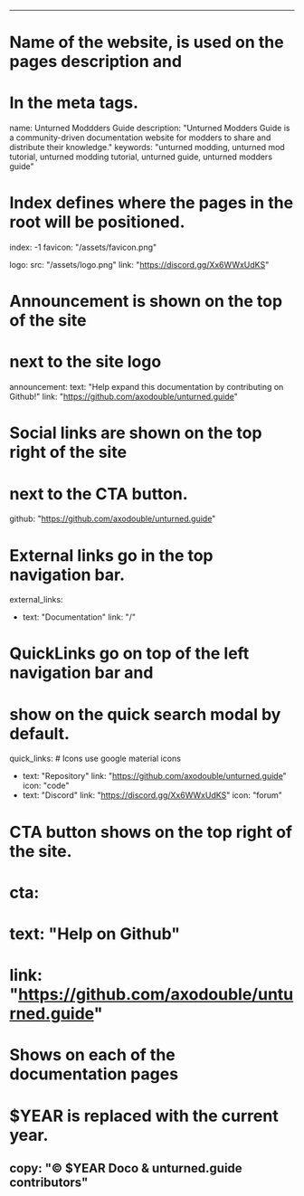 ---

# Name of the website, is used on the pages description and

# In the meta tags.

name: Unturned Moddders Guide
description: "Unturned Modders Guide is a community-driven documentation website for modders to share and distribute their knowledge."
keywords: "unturned modding, unturned mod tutorial, unturned modding tutorial, unturned guide, unturned modders guide"

# Index defines where the pages in the root will be positioned.

index: -1
favicon: "/assets/favicon.png"

logo:
  src: "/assets/logo.png"
  link: "https://discord.gg/Xx6WWxUdKS"

# Announcement is shown on the top of the site

# next to the site logo

announcement:
  text: "Help expand this documentation by contributing on Github!"
  link: "https://github.com/axodouble/unturned.guide"

# Social links are shown on the top right of the site

# next to the CTA button.

github: "https://github.com/axodouble/unturned.guide"

# External links go in the top navigation bar.

external_links:

- text: "Documentation"
  link: "/"

# QuickLinks go on top of the left navigation bar and

# show on the quick search modal by default.

quick_links: # Icons use google material icons

- text: "Repository"
  link: "https://github.com/axodouble/unturned.guide"
  icon: "code"
- text: "Discord"
  link: "https://discord.gg/Xx6WWxUdKS"
  icon: "forum"

# CTA button shows on the top right of the site.

# cta:

# text: "Help on Github"

# link: "https://github.com/axodouble/unturned.guide"

# Shows on each of the documentation pages

# $YEAR is replaced with the current year.

## copy: "© $YEAR Doco & unturned.guide contributors"
